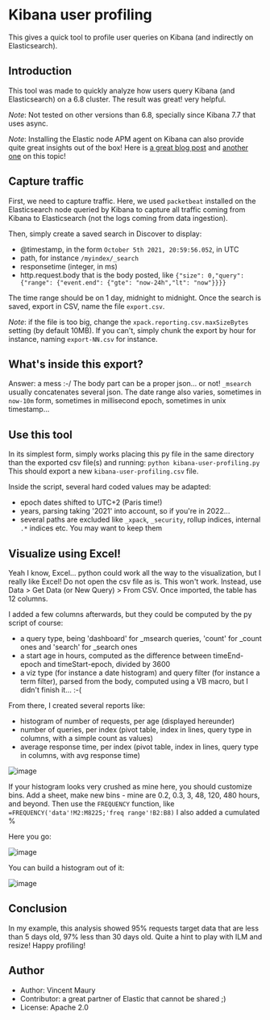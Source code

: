 # Kibana user profiling
This gives a quick tool to profile user queries on Kibana (and indirectly on Elasticsearch).

## Introduction
This tool was made to quickly analyze how users query Kibana (and Elasticsearch) on a 6.8 cluster.
The result was great! very helpful.

_Note_: Not tested on other versions than 6.8, specially since Kibana 7.7 that uses async.

_Note_: Installing the Elastic node APM agent on Kibana can also provide quite great insights out of the box! Here is [a great blog post](https://www.elastic.co/blog/3-tips-to-identify-kibana-optimizing-potential) and [another one](https://www.elastic.co/blog/using-elastic-observability-to-optimize-the-performance-of-detection-rules-in-elastic-security) on this topic!

## Capture traffic
First, we need to capture traffic. Here, we used `packetbeat` installed on the Elasticsearch node queried by Kibana to capture all traffic coming from Kibana to Elasticsearch (not the logs coming from data ingestion).

Then, simply create a saved search in Discover to display:
* @timestamp, in the form `October 5th 2021, 20:59:56.052`, in UTC
* path, for instance `/myindex/_search`
* responsetime (integer, in ms)
* http.request.body that is the body posted, like `{"size": 0,"query": {"range": {"event.end": {"gte": "now-24h","lt": "now"}}}}`

The time range should be on 1 day, midnight to midnight.
Once the search is saved, export in CSV, name the file `export.csv`.

_Note_: if the file is too big, change the `xpack.reporting.csv.maxSizeBytes` setting (by default 10MB). If you can't, simply chunk the export by hour for instance, naming `export-NN.csv` for instance.

## What's inside this export?
Answer: a mess :-/
The body part can be a proper json... or not! `_msearch` usually concatenates several json.
The date range also varies, sometimes in `now-10m` form, sometimes in millisecond epoch, sometimes in unix timestamp...

## Use this tool
In its simplest form, simply works placing this py file in the same directory than the exported csv file(s) and running:
`python kibana-user-profiling.py`
This should export a new `kibana-user-profiling.csv` file.

Inside the script, several hard coded values may be adapted:
* epoch dates shifted to UTC+2 (Paris time!)
* years, parsing taking '2021' into account, so if you're in 2022...
* several paths are excluded like `_xpack`, `_security`, rollup indices, internal `.*` indices etc. You may want to keep them

## Visualize using Excel!
Yeah I know, Excel...
python could work all the way to the visualization, but I really like Excel!
Do not open the csv file as is. This won't work. Instead, use Data > Get Data (or New Query) > From CSV.
Once imported, the table has 12 columns.

I added a few columns afterwards, but they could be computed by the py script of course:
* a query type, being 'dashboard' for _msearch queries, 'count' for _count ones and 'search' for _search ones
* a start age in hours, computed as the difference between timeEnd-epoch and timeStart-epoch, divided by 3600
* a viz type (for instance a date histogram) and query filter (for instance a term filter), parsed from the body, computed using a VB macro, but I didn't finish it... :-(

From there, I created several reports like:
* histogram of number of requests, per age (displayed hereunder)
* number of queries, per index (pivot table, index in lines, query type in columns, with a simple count as values)
* average response time, per index (pivot table, index in lines, query type in columns, with avg response time)

![image](https://user-images.githubusercontent.com/30144076/137923421-5603f32a-fdaa-4963-92bd-519f8f53d838.png)

If your histogram looks very crushed as mine here, you should customize bins.
Add a sheet, make new bins - mine are 0.2, 0.3, 3, 48, 120, 480 hours, and beyond.
Then use the `FREQUENCY` function, like `=FREQUENCY('data'!M2:M8225;'freq range'!B2:B8)`
I also added a cumulated %

Here you go:

![image](https://user-images.githubusercontent.com/30144076/137922582-a7e70866-10df-4ddd-a1b7-217a1b4cd8b1.png)

You can build a histogram out of it:

![image](https://user-images.githubusercontent.com/30144076/137922712-c5fd3683-fb08-4651-b089-fd3f1314f04a.png)

## Conclusion
In my example, this analysis showed 95% requests target data that are less than 5 days old, 97% less than 30 days old.
Quite a hint to play with ILM and resize!
Happy profiling!

## Author
* Author: Vincent Maury
* Contributor: a great partner of Elastic that cannot be shared ;)
* License: Apache 2.0
